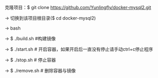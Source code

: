 克隆项目：$ git clone https://github.com/Yunlingfly/docker-mysql2.git

-> 切换到该项目根目录($ cd docker-mysql2)

-> bash

-> $ ./build.sh     #构建镜像

-> $ ./start.sh     # 开启容器，如果开启后一直没有停止请手动ctrl+c停止程序

-> $ ./stop.sh      # 停止容器

-> $ ./remove.sh    # 删除容器与镜像
